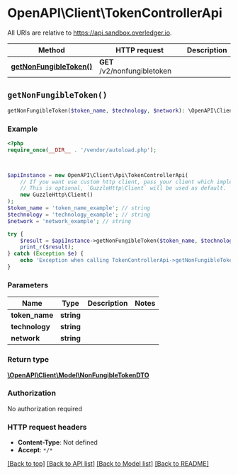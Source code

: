 # OpenAPI\Client\TokenControllerApi

All URIs are relative to https://api.sandbox.overledger.io.

Method | HTTP request | Description
------------- | ------------- | -------------
[**getNonFungibleToken()**](TokenControllerApi.md#getNonFungibleToken) | **GET** /v2/nonfungibletoken | 


## `getNonFungibleToken()`

```php
getNonFungibleToken($token_name, $technology, $network): \OpenAPI\Client\Model\NonFungibleTokenDTO
```



### Example

```php
<?php
require_once(__DIR__ . '/vendor/autoload.php');



$apiInstance = new OpenAPI\Client\Api\TokenControllerApi(
    // If you want use custom http client, pass your client which implements `GuzzleHttp\ClientInterface`.
    // This is optional, `GuzzleHttp\Client` will be used as default.
    new GuzzleHttp\Client()
);
$token_name = 'token_name_example'; // string
$technology = 'technology_example'; // string
$network = 'network_example'; // string

try {
    $result = $apiInstance->getNonFungibleToken($token_name, $technology, $network);
    print_r($result);
} catch (Exception $e) {
    echo 'Exception when calling TokenControllerApi->getNonFungibleToken: ', $e->getMessage(), PHP_EOL;
}
```

### Parameters

Name | Type | Description  | Notes
------------- | ------------- | ------------- | -------------
 **token_name** | **string**|  |
 **technology** | **string**|  |
 **network** | **string**|  |

### Return type

[**\OpenAPI\Client\Model\NonFungibleTokenDTO**](../Model/NonFungibleTokenDTO.md)

### Authorization

No authorization required

### HTTP request headers

- **Content-Type**: Not defined
- **Accept**: `*/*`

[[Back to top]](#) [[Back to API list]](../../README.md#endpoints)
[[Back to Model list]](../../README.md#models)
[[Back to README]](../../README.md)
